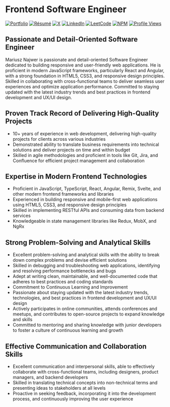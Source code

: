 # Frontend Software Engineer

[![Portfolio](https://img.shields.io/badge/Portfolio-9F2B68?style=for-the-badge&logo=googlechrome&logoColor=white)](https://najwer23.github.io/)
[![Résumé](https://img.shields.io/badge/Résumé-017745?style=for-the-badge&logo=adobeacrobatreader&logoColor=white)](https://najwer23.github.io/resume/)
[![X](https://img.shields.io/badge/X-000000?style=for-the-badge&logo=x&logoColor=white)](https://twitter.com/najwer23)
[![LinkedIn](https://img.shields.io/badge/najwer23-0177B5?style=for-the-badge&logo=linkedin&logoColor=white)](https://www.linkedin.com/in/najwer23)
[![LeetCode](https://img.shields.io/badge/najwer23-ffffff?style=for-the-badge&logo=leetcode&logoColor=black)](https://leetcode.com/najwer23/)
[![NPM](https://img.shields.io/badge/najwer23-cb3837?style=for-the-badge&logo=npm&logoColor=white)](https://www.npmjs.com/~najwer23)
[![Profile Views](https://komarev.com/ghpvc/?username=najwer23&color=orange&style=for-the-badge)]()


## Passionate and Detail-Oriented Software Engineer
Mariusz Najwer is passionate and detail-oriented Software Engineer dedicated to building responsive and user-friendly web applications. He is proficient in modern JavaScript frameworks, particularly React and Angular, with a strong foundation in HTML5, CSS3, and responsive design principles. Skilled in collaborating with cross-functional teams to deliver seamless user experiences and optimize application performance. Committed to staying updated with the latest industry trends and best practices in frontend development and UX/UI design.

## Proven Track Record of Delivering High-Quality Projects
- 10+ years of experience in web development, delivering high-quality projects for clients across various industries
- Demonstrated ability to translate business requirements into technical solutions and deliver projects on time and within budget
- Skilled in agile methodologies and proficient in tools like Git, Jira, and Confluence for efficient project management and collaboration

## Expertise in Modern Frontend Technologies
- Proficient in JavaScript, TypeScript, React, Angular, Remix, Svelte, and other modern frontend frameworks and libraries
- Experienced in building responsive and mobile-first web applications using HTML5, CSS3, and responsive design principles
- Skilled in implementing RESTful APIs and consuming data from backend services
- Knowledgeable in state management libraries like Redux, MobX, and NgRx

## Strong Problem-Solving and Analytical Skills
- Excellent problem-solving and analytical skills with the ability to break down complex problems and devise efficient solutions
- Skilled in debugging and troubleshooting web applications, identifying and resolving performance bottlenecks and bugs
- Adept at writing clean, maintainable, and well-documented code that adheres to best practices and coding standards
- Commitment to Continuous Learning and Improvement
- Passionate about staying updated with the latest industry trends, technologies, and best practices in frontend development and UX/UI design
- Actively participates in online communities, attends conferences and meetups, and contributes to open-source projects to expand knowledge and skills
- Committed to mentoring and sharing knowledge with junior developers to foster a culture of continuous learning and growth

## Effective Communication and Collaboration Skills
- Excellent communication and interpersonal skills, able to effectively collaborate with cross-functional teams, including designers, product managers, and backend developers
- Skilled in translating technical concepts into non-technical terms and presenting ideas to stakeholders at all levels
- Proactive in seeking feedback, incorporating it into the development process, and continuously improving the user experience
